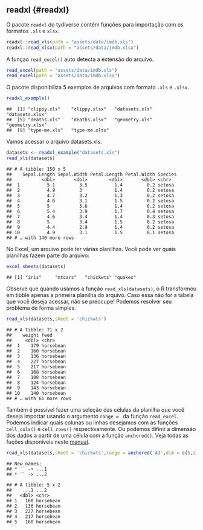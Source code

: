 ## readxl {#readxl}

O pacote `readxl` do tydiverse contém funções para importação com os formatos `.xls` e `xlsx`.




```r
readxl::read_xls(path = "assets/data/imdb.xls")
readxl::read_xlsx(path = "assets/data/imdb.xlsx")
```

A funçao `read_excel()` auto detecta a extensão do arquivo.


```r
read_excel(path = "assets/data/imdb.xls")
read_excel(path = "assets/data/imdb.xlsx")
```

O pacote disponibiliza 5 exemplos de arquivos com formato `.xls` e `.xlsx`.


```r
readxl_example()
```

```
##  [1] "clippy.xls"    "clippy.xlsx"   "datasets.xls"  "datasets.xlsx"
##  [5] "deaths.xls"    "deaths.xlsx"   "geometry.xls"  "geometry.xlsx"
##  [9] "type-me.xls"   "type-me.xlsx"
```

Vamos acessar o arquivo datasets.xls.


```r
datasets <- readxl_example("datasets.xls")
read_xls(datasets)
```

```
## # A tibble: 150 x 5
##    Sepal.Length Sepal.Width Petal.Length Petal.Width Species
##           <dbl>       <dbl>        <dbl>       <dbl> <chr>  
##  1          5.1         3.5          1.4         0.2 setosa 
##  2          4.9         3            1.4         0.2 setosa 
##  3          4.7         3.2          1.3         0.2 setosa 
##  4          4.6         3.1          1.5         0.2 setosa 
##  5          5           3.6          1.4         0.2 setosa 
##  6          5.4         3.9          1.7         0.4 setosa 
##  7          4.6         3.4          1.4         0.3 setosa 
##  8          5           3.4          1.5         0.2 setosa 
##  9          4.4         2.9          1.4         0.2 setosa 
## 10          4.9         3.1          1.5         0.1 setosa 
## # … with 140 more rows
```

No Excel, um arquivo pode ter várias planilhas. Você pode ver quais planilhas fazem parte do arquivo:


```r
excel_sheets(datasets)
```

```
## [1] "iris"     "mtcars"   "chickwts" "quakes"
```

Observe que quando usamos a função `read_xls(datasets)`, o R transformou em tibble apenas a primeira planilha do arquivo. Caso essa não for a tabela que você deseja acessar, não se preocupe! Podemos resolver seu problema de forma simples.


```r
read_xls(datasets,sheet = 'chickwts')
```

```
## # A tibble: 71 x 2
##    weight feed     
##     <dbl> <chr>    
##  1    179 horsebean
##  2    160 horsebean
##  3    136 horsebean
##  4    227 horsebean
##  5    217 horsebean
##  6    168 horsebean
##  7    108 horsebean
##  8    124 horsebean
##  9    143 horsebean
## 10    140 horsebean
## # … with 61 more rows
```

Também é possivel fazer uma seleção das células da planilha que você deseja importar usando o argumento `range = ` da função `read_excel`. Podemos indicar quais colunas ou linhas desejamos com as funções `cell_cols()` e `cell_rows()` respectivamente. Ou podemos difinir a dimensão dos dados a partir de uma célula com a função `anchored()`. Veja todas as fuções disponíveis neste [manual](https://cran.r-project.org/web/packages/cellranger/cellranger.pdf).


```r
read_xls(datasets,sheet = 'chickwts',range = anchored('A3',dim = c(5,2)),col_names = F)
```

```
## New names:
## * `` -> ...1
## * `` -> ...2
```

```
## # A tibble: 5 x 2
##    ...1 ...2     
##   <dbl> <chr>    
## 1   160 horsebean
## 2   136 horsebean
## 3   227 horsebean
## 4   217 horsebean
## 5   168 horsebean
```


